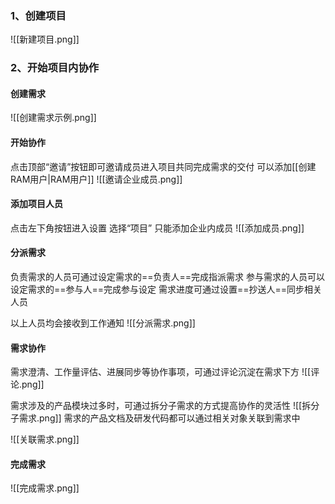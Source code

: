 
### 1、创建项目
![[新建项目.png]]

### 2、开始项目内协作

#### 创建需求
![[创建需求示例.png]]

#### 开始协作
点击顶部“邀请”按钮即可邀请成员进入项目共同完成需求的交付
可以添加[[创建RAM用户|RAM用户]]
![[邀请企业成员.png]]
#### 添加项目人员
点击左下角按钮进入设置 选择“项目”
只能添加企业内成员
![[添加成员.png]]

#### 分派需求
负责需求的人员可通过设定需求的==负责人==完成指派需求
参与需求的人员可以设定需求的==参与人==完成参与设定
需求进度可通过设置==抄送人==同步相关人员

以上人员均会接收到工作通知
![[分派需求.png]]

#### 需求协作
需求澄清、工作量评估、进展同步等协作事项，可通过评论沉淀在需求下方
![[评论.png]]

需求涉及的产品模块过多时，可通过拆分子需求的方式提高协作的灵活性
![[拆分子需求.png]]
需求的产品文档及研发代码都可以通过相关对象关联到需求中

![[关联需求.png]]

#### 完成需求
![[完成需求.png]]

